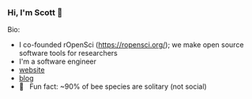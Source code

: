 ### Hi, I'm Scott 👋 

Bio: 
- I co-founded rOpenSci (https://ropensci.org/); we make open source software tools for researchers
- I'm a software engineer
- [website](https://scottchamberlain.info)
- [blog](http://recology.info/)
- 🐝 &nbsp; Fun fact: ~90% of bee species are solitary (not social)
